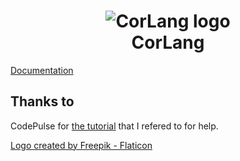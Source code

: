 <h1 align=center>
    <img src="https://c1200.js.org/CorLang/logo.png" alt="CorLang logo" /><br />
    CorLang
</h1>

[Documentation](https://c1200.js.org/CorLang)

## Thanks to

CodePulse for [the tutorial](https://youtube.com/playlist?list=PLZQftyCk7_SdoVexSmwy_tBgs7P0b97yD) that I refered to for help.

[Logo created by Freepik - Flaticon](https://www.flaticon.com/free-icons/animals)